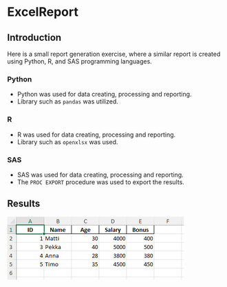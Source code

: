 # ExcelReport

## Introduction
Here is a small report generation exercise, where a similar report is created using Python, R, and SAS programming languages.

### Python
- Python was used for data creating, processing and reporting.
- Library such as `pandas` was utilized.
  
### R
- R was used for data creating, processing and reporting.
- Library such as `openxlsx` was used.

### SAS
- SAS was used for data creating, processing and reporting.
- The `PROC EXPORT` procedure was used to export the results.

## Results
![Salaries](https://github.com/VirkkunenJohanna/ExcelReport/blob/main/palkat.PNG?raw=true)
